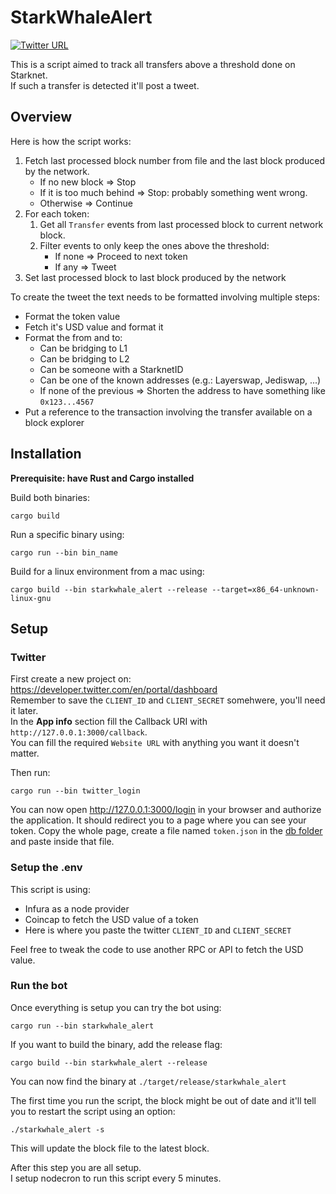 # StarkWhaleAlert

[![Twitter URL](https://img.shields.io/twitter/url.svg?label=Follow%20%40StarkWhaleAlert&style=social&url=https%3A%2F%2Ftwitter.com%2FStarkWhaleAlert)]( https://twitter.com/StarkWhaleAlert)

This is a script aimed to track all transfers above a threshold done on Starknet.  
If such a transfer is detected it'll post a tweet.

## Overview

Here is how the script works:
1. Fetch last processed block number from file and the last block produced by the network. 
   - If no new block ⇒ Stop
   - If it is too much behind ⇒ Stop: probably something went wrong.
   - Otherwise ⇒ Continue
2. For each token:
   1. Get all `Transfer` events from last processed block to current network block.
   2. Filter events to only keep the ones above the threshold:
      - If none ⇒ Proceed to next token
      - If any ⇒ Tweet
3. Set last processed block to last block produced by the network


To create the tweet the text needs to be formatted involving multiple steps:
- Format the token value
- Fetch it's USD value and format it 
- Format the from and to:
  - Can be bridging to L1
  - Can be bridging to L2
  - Can be someone with a StarknetID
  - Can be one of the known addresses (e.g.: Layerswap, Jediswap, ...)
  - If none of the previous ⇒ Shorten the address to have something like `0x123...4567`
- Put a reference to the transaction involving the transfer available on a block explorer


## Installation
**Prerequisite: have Rust and Cargo installed**   

Build both binaries:
```shell
cargo build
```

Run a specific binary using: 
```shell
cargo run --bin bin_name
```

Build for a linux environment from a mac using: 
```shell
cargo build --bin starkwhale_alert --release --target=x86_64-unknown-linux-gnu
```

## Setup 

### Twitter
First create a new project on:  
https://developer.twitter.com/en/portal/dashboard  
Remember to save the `CLIENT_ID` and `CLIENT_SECRET` somehwere, you'll need it later.  
In the **App info** section fill the Callback URI with `http://127.0.0.1:3000/callback`.  
You can fill the required `Website URL` with anything you want it doesn't matter.

Then run:
```shell
cargo run --bin twitter_login
```
You can now open http://127.0.0.1:3000/login in your browser and authorize the application. It should redirect you to a page where you can see your token. Copy the whole page, create a file named `token.json` in the [db folder](./db/) and paste inside that file.

### Setup the .env
This script is using: 
- Infura as a node provider
- Coincap to fetch the USD value of a token
- Here is where you paste the twitter `CLIENT_ID` and `CLIENT_SECRET`

Feel free to tweak the code to use another RPC or API to fetch the USD value.

### Run the bot
Once everything is setup you can try the bot using:
```shell
cargo run --bin starkwhale_alert
```

If you want to build the binary, add the release flag: 
```shell
cargo build --bin starkwhale_alert --release
```
You can now find the binary at `./target/release/starkwhale_alert`

The first time you run the script, the block might be out of date and it'll tell you to restart the script using an option:
```shell
./starkwhale_alert -s
```
This will update the block file to the latest block.

After this step you are all setup.  
I setup nodecron to run this script every 5 minutes.
